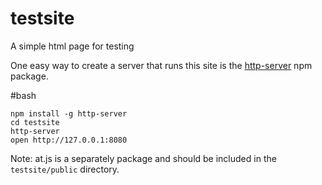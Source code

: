 # testsite
A simple html page for testing

One easy way to create a server that runs this site is the [http-server](https://www.npmjs.com/package/http-server) npm package.

#bash
```
npm install -g http-server
cd testsite
http-server
open http://127.0.0.1:8080
```

Note:  at.js is a separately package and should be included in the `testsite/public` directory.

